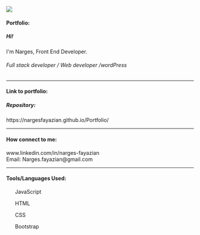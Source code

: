 <img src="/assets/Images/screen.png" style="wight:6.51ch; hight:2.17ch">
<h4>Portfolio:</h4>
<h5>Hi!</h5>
I'm Narges,
Front End Developer.
<h6>Full stack developer / Web developer /wordPress</h6>
<hr>
<h4>Link to portfolio:</h4>
<span><h5>Repository:</h5><a herf="https://nargesfayazian.github.io/Portfolio/">https://nargesfayazian.github.io/Portfolio/</a></span>
<hr>
<h4>How connect to me:</h4>

<p>www.linkedin.com/in/narges-fayazian</br>
Email: Narges.fayazian@gmail.com</br>
</p>
<hr>
  <h4>Tools/Languages Used:</h4>
    <ol>JavaScript</ol>
    <ol>HTML</ol>
    <ol>CSS</ol>
    <ol>Bootstrap</ol>
